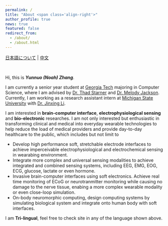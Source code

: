 ```yaml
---
permalink: /
title: "About <span class='align-right'>"
author_profile: true
news: true
featured: false
redirect_from: 
  - /about/
  - /about.html
---
```


<span class='align-right'>[日本語について](about_jp) | [中文](about_cn)

&nbsp;
&nbsp;

Hi, this is ***Yunnuo (Noah) Zhang***.

I am currently a senior year student at [Georgia Tech](https://www.gatech.edu) majoring in Computer Science, where I am advised by [Dr. Thad Starner](https://www.cc.gatech.edu/home/thad/index.htm) and [Dr. Melody Jackson](https://faculty.cc.gatech.edu/~melody/). Currently, I am working as a research assistant intern at [Michigan State University](https://www.msu.edu) with [Dr. Jinxing Li](https://www.labli.net). 

I am interested in **brain-computer interface**, **electrophysiological sensing** and **bio-electronic** researches. I am not only interested but enthusiastic in transforming clinical and medical into everyday wearable technologies to help reduce the load of medical providers and provide day-to-day healthcare to the public, which includes but not limit to
<ul style="font-size: 14px;">
  <li>Develop high performance soft, stretchable electrode interfaces to achieve imperceivable electrophysiological and electrochemical sensing in wearabing environment.</li>
  <li>Integrate more complex and universal sensing modalities to achieve integrated and combined sensing systems, including EEG, EMG, EOG, ECG, glucose, lactate or even hormone.</li>
  <li>Invasive brain-computer interfaces using soft electronics. Achieve real time monitoring of ECoG or neurotranmitter monitoring while causing no damage to the nerve tissue, enabing a more complex wearable modality or even close-loop simulation.</li>
  <li>On-body neuromorphic computing, design computing systems by simulating biological system and integrate onto human body with soft interfaces.</li>
</ul>

I am **Tri-lingual**, feel free to check site in any of the language shown above.

&nbsp;
&nbsp;

